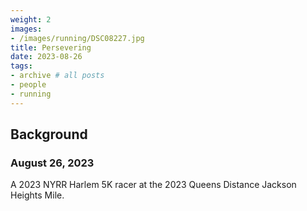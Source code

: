 ```yaml
---
weight: 2
images:
- /images/running/DSC08227.jpg
title: Persevering
date: 2023-08-26
tags:
- archive # all posts
- people
- running
---
```


## Background
### August 26, 2023

A 2023 NYRR Harlem 5K racer at the 2023 Queens Distance Jackson Heights Mile.